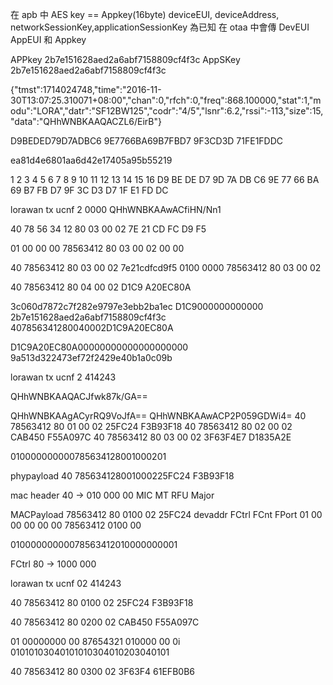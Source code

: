 在 apb 中 AES key == Appkey(16byte)  deviceEUI, deviceAddress, networkSessionKey,applicationSessionKey 為已知
在 otaa 中會傳 DevEUI AppEUI 和 Appkey


APPkey   2b7e151628aed2a6abf7158809cf4f3c
AppSKey  2b7e151628aed2a6abf7158809cf4f3c

{"tmst":1714024748,"time":"2016-11-30T13:07:25.310071+08:00","chan":0,"rfch":0,"freq":868.100000,"stat":1,"modu":"LORA","datr":"SF12BW125","codr":"4/5","lsnr":6.2,"rssi":-113,"size":15,
"data":"QHhWNBKAAQACZL6/EirB"}

D9BEDED79D7ADBC6
9E7766BA69B7FBD7
9F3CD3D
71FE1FDDC

ea81d4e6801aa6d42e17405a95b55219

1   2  3  4  5  6  7  8  9 10 11 12 13 14 15 16
D9 BE DE D7 9D 7A DB C6 9E 77 66 BA 69 B7 FB D7 
9F 3C D3 D7 1F E1 FD DC

lorawan tx ucnf 2 0000
QHhWNBKAAwACfiHN/Nn1

40 78 56 34 12 80 03 00 02 7E 21 CD FC D9 F5 

01 00 00 00  78563412 80 03 00 02  00 00

40        78563412 80 03 00 02 7e21cdfcd9f5
0100 0000 78563412 80 03 00 02 

40 78563412 80 04 00 02 D1C9 A20EC80A

3c060d7872c7f282e9797e3ebb2ba1ec
D1C9000000000000
2b7e151628aed2a6abf7158809cf4f3c
407856341280040002D1C9A20EC80A

D1C9A20EC80A00000000000000000000
9a513d322473ef72f2429e40b1a0c09b

lorawan tx ucnf 2 414243

QHhWNBKAAQACJfwk87k/GA==

QHhWNBKAAgACyrRQ9VoJfA==
QHhWNBKAAwACP2P059GDWi4=
40 78563412 80 01 00 02 25FC24 F3B93F18
40 78563412 80 02 00 02 CAB450 F55A097C
40 78563412 80 03 00 02 3F63F4E7 D1835A2E

010000000000785634128001000201

phypayload 40 785634128001000225FC24 F3B93F18

mac header 40 -> 010 000   00        MIC
                 MT  RFU   Major

           
MACPayload 78563412 80    0100 02    25FC24
            devaddr FCtrl FCnt FPort 
01 00 00 00 00 00 78563412 0100 00

01000000000078563412010000000001

FCtrl 80 -> 1000 000


lorawan tx ucnf 02 414243

40 78563412 80 0100 02 25FC24 F3B93F18

40 78563412 80 0200 02 CAB450 F55A097C

01 00000000 00 87654321 010000 00 0i
01010103040101010304010203040101

40 78563412 80 0300 02 3F63F4 61EFB0B6



